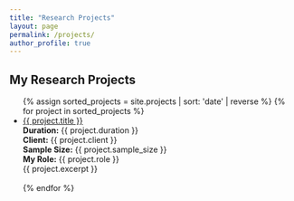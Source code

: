 ```yaml
---
title: "Research Projects"
layout: page
permalink: /projects/
author_profile: true
---
```


## My Research Projects

<ul>
{% assign sorted_projects = site.projects | sort: 'date' | reverse %}
{% for project in sorted_projects %}
  <li>
    <a href="{{ project.url }}">{{ project.title }}</a>  
    <br><strong>Duration:</strong> {{ project.duration }}  
    <br><strong>Client:</strong> {{ project.client }}  
    <br><strong>Sample Size:</strong> {{ project.sample_size }}  
    <br><strong>My Role:</strong> {{ project.role }}  
    <br>{{ project.excerpt }}
  </li>
  <br>
{% endfor %}
</ul>

